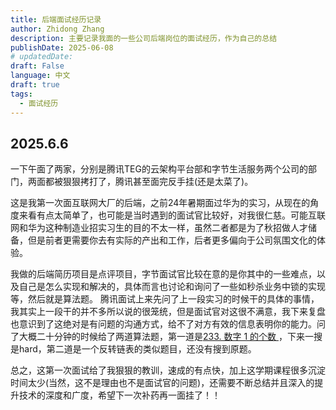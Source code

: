 ```yaml
---
title: 后端面试经历记录
author: Zhidong Zhang
description: 主要记录我面的一些公司后端岗位的面试经历，作为自己的总结
publishDate: 2025-06-08
# updatedDate: 
draft: False
language: 中文
draft: true
tags:
  - 面试经历
---
```


## 2025.6.6

一下午面了两家，分别是腾讯TEG的云架构平台部和字节生活服务两个公司的部门，两面都被狠狠拷打了，腾讯甚至面完反手挂(还是太菜了)。

这是我第一次面互联网大厂的后端，之前24年暑期面过华为的实习，从现在的角度来看有点太简单了，也可能是当时遇到的面试官比较好，对我很仁慈。可能互联网和华为这种制造业招实习生的目的不太一样，虽然二者都是为了秋招做人才储备，但是前者更需要你去有实际的产出和工作，后者更多偏向于公司氛围文化的体验。

我做的后端简历项目是点评项目，字节面试官比较在意的是你其中的一些难点，以及自己是怎么实现和解决的，具体而言也讨论和询问了一些如秒杀业务中锁的实现等，然后就是算法题。
腾讯面试上来先问了上一段实习的时候干的具体的事情，我其实上一段干的并不多所以说的很笼统，但是面试官对这很不满意，我下来复盘也意识到了这绝对是有问题的沟通方式，给不了对方有效的信息表明你的能力。问了大概二十分钟的时候给了两道算法题，第一道是[233. 数字 1 的个数 ](https://leetcode.cn/problems/number-of-digit-one/description/)，下来一搜是hard，第二道是一个反转链表的类似题目，还没有搜到原题。

总之，这第一次面试给了我狠狠的教训，速成的有点快，加上这学期课程很多沉淀时间太少(当然，这不是理由也不是面试官的问题)，还需要不断总结并且深入的提升技术的深度和广度，希望下一次补药再一面挂了！！